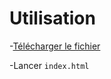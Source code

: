 # Utilisation
-[Télécharger le fichier ](https://github.com/Emilien-B/Projet-d-arts-en-cours-/archive/refs/heads/main.zip)

-Lancer `index.html`